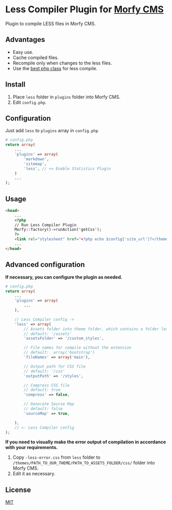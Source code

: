 # Less Compiler Plugin for [Morfy CMS](http://morfy.org/)

Plugin to compile LESS files in Morfy CMS.


## Advantages
- Easy use.
- Cache compiled files.
- Recompile only when changes to the less files.
- Use the [best php class](https://github.com/pafnuty/less.php) for less compile.


## Install
1. Place `less` folder in `plugins` folder into Morfy CMS.
2. Edit `config.php`.


## Configuration
Just add `less` to `plugins` array in `config.php`
```php
# config.php
return array(
    ...
    'plugins' => array(
        'markdown',
        'sitemap',
        'less', // <= Enable Statistics Plugin
    )
    ...
);
```


## Usage
```html
<head>
    ...
    <?php 
    // Run Less Compiler Plugin
    Morfy::factory()->runAction('getCss');
    ?>
    <link rel="stylesheet" href="<?php echo $config['site_url']?>/themes/<?php echo $config['site_theme']?>/assets/css/bootstrap.css" rel="stylesheet">
    ...
</head>
```


## Advanced configuration
**If necessary, you can configure the plugin as needed.**
```php
# config.php
return array(
    ...
    'plugins' => array(
        ...
    ),

    // Less Compiler config ->
    'less' => array(
        // Assets folder into theme folder, which contains a folder less
        // default: '/assets'
        'assetsFolder' => '/custom_styles', 

        // File names for compile without the extension
        // default:  array('bootstrap')
        'fileNames' => array('main'), 

        // Output path for CSS file
        // default: '/css'
        'outputPath' => '/styles', 

        // Compress CSS file
        // default: true
        'compress' => false, 

        // Generate Sourse Map
        // default: false
        'sourceMap' => true, 

    ),
    // <- Less Compiler config
);
```

**If you need to visually make the error output of compilation in accordance with your requirements.**

1. Copy `-less-error.css` from `less` folder to `/themes/PATH_TO_OUR_THEME/PATH_TO_ASSETS_FOLDER/css/` folder into Morfy CMS. 
2. Edit it as necessary.


## License 
[MIT](https://github.com/pafnuty/morfy-less/blob/master/LICENSE)